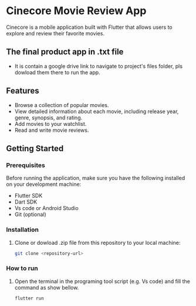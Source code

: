 # Cinecore Movie Review App

Cinecore is a mobile application built with Flutter that allows users to explore and review their favorite movies.

## The final product app in .txt file
- It is contain a google drive link to navigate to project's files folder, pls dowload them there to run the app.
 
## Features

- Browse a collection of popular movies.
- View detailed information about each movie, including release year, genre, synopsis, and rating.
- Add movies to your watchlist.
- Read and write movie reviews.

## Getting Started

### Prerequisites

Before running the application, make sure you have the following installed on your development machine:

- Flutter SDK
- Dart SDK
- Vs code or Android Studio
- Git (optional)

### Installation

1. Clone or dowload .zip file from this repository to your local machine:

   ```bash
   git clone <repository-url>

### How to run
1. Open the terminal in the programing tool script (e.g. Vs code) and fill the command as show bellow.

   ```bash
   flutter run
 
